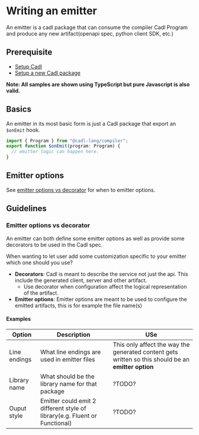 # Writing an emitter

An emitter is a cadl package that can consume the compiler Cadl Program and produce any new artifact(openapi spec, python client SDK, etc.)

## Prerequisite

- [Setup Cadl](https://github.com/Microsoft/cadl#readme)
- [Setup a new Cadl package](./readme.md)

**Note: All samples are shown using TypeScript but pure Javascript is also valid.**

## Basics

An emitter in its most basic form is just a Cadl package that export an `$onEmit` hook.

```ts
import { Program } from "@cadl-lang/compiler";
export function $onEmit(program: Program) {
  // emitter logic can happen here.
}
```

## Emitter options

See [emitter options vs decorator](#emitter-options-vs-decorator) for when to emitter options.

## Guidelines

### Emitter options vs decorator

An emitter can both define some emitter options as well as provide some decorators to be used in the Cadl spec.

When wanting to let user add some customization specific to your emitter which one should you use?

- **Decorators**: Cadl is meant to describe the service not just the api. This include the generated client, server and other artifact.
  - Use decorator when configuration affect the logical representation of the artifact.
- **Emitter options**: Emitter options are meant to be used to configure the emitted artifacts, this is for example the file name(s)

#### Examples

| Option       | Description                                                                | USe                                                                                                 |
| ------------ | -------------------------------------------------------------------------- | --------------------------------------------------------------------------------------------------- |
| Line endings | What line endings are used in emitter files                                | This only affect the way the generated content gets written so this should be an **emitter option** |
| Library name | What should be the library name for that package                           | ?TODO?                                                                                              |
| Ouput style  | Emitter could emit 2 different style of library(e.g. Fluent or Functional) | ?TODO?                                                                                              |

